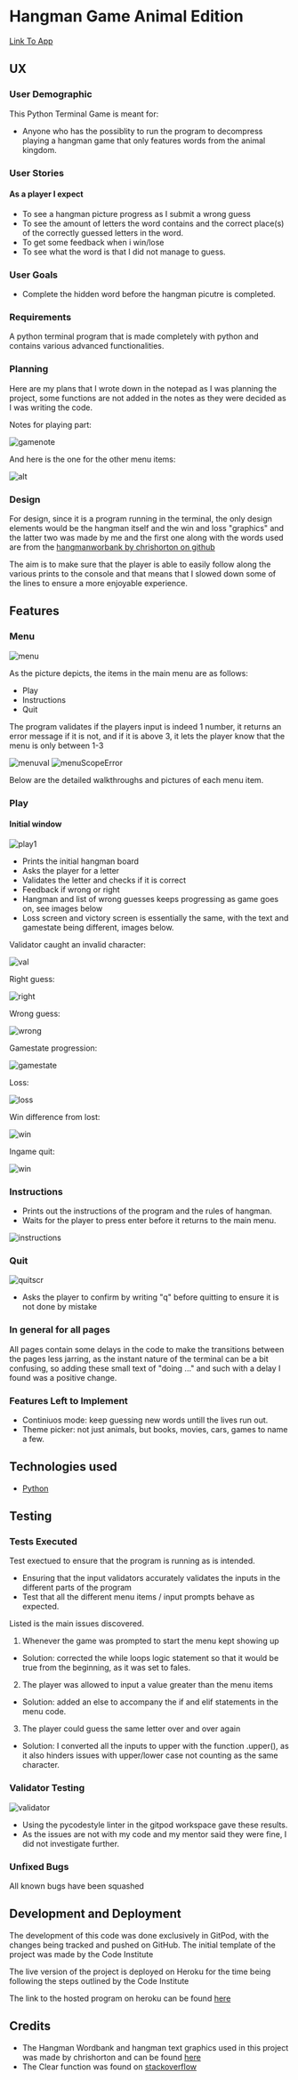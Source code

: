 # Hangman Game Animal Edition
[Link To App](https://animalhangman.herokuapp.com/)

## UX

### User Demographic

This Python Terminal Game is meant for:

 - Anyone who has the possiblity to run the program to decompress playing a hangman game that only features words from the animal kingdom.

### User Stories

#### As a player I expect
- To see a hangman picture progress as I submit a wrong guess
- To see the amount of letters the word contains and the correct place(s) of the correctly guessed letters in the word.
- To get some feedback when i win/lose
- To see what the word is that I did not manage to guess.

### User Goals

 - Complete the hidden word before the hangman picutre is completed.

### Requirements

A python terminal program that is made completely with python and contains various advanced functionalities.

### Planning

Here are my plans that I wrote down in the notepad as I was planning the project, some functions are not added in the notes as they were decided as I was writing the code.

Notes for playing part:

![gamenote](/readme-imgs/plan-game.png)

And here is the one for the other menu items:

![alt](/readme-imgs/plan-alt.png)

### Design

For design, since it is a program running in the terminal, the only design elements would be the hangman itself and the win and loss "graphics" and the latter two was made by me and the first one along with the words used are from the [hangmanworbank by chrishorton on github](https://gist.github.com/chrishorton/8510732aa9a80a03c829b09f12e20d9c)

The aim is to make sure that the player is able to easily follow along the various prints to the console and that means that I slowed down some of the lines to ensure a more enjoyable experience.

## Features 

### Menu

![menu](/readme-imgs/menu.png)

As the picture depicts, the items in the main menu are as follows:
 - Play
 - Instructions
 - Quit
 
The program validates if the players input is indeed 1 number, it returns an error message if it is not, and if it is above 3, it lets the player know that the menu is only between 1-3

![menuval](/readme-imgs/menval.png)
![menuScopeError](/readme-imgs/menscope.png)

Below are the detailed walkthroughs and pictures of each menu item.

### Play

#### Initial window
![play1](/readme-imgs/play1.png)
- Prints the initial hangman board
- Asks the player for a letter
- Validates the letter and checks if it is correct
- Feedback if wrong or right
- Hangman and list of wrong guesses keeps progressing as game goes on, see images below
- Loss screen and victory screen is essentially the same, with the text and gamestate being different, images below.

Validator caught an invalid character:

![val](/readme-imgs/val.png)

Right guess:

![right](/readme-imgs/right.png)

Wrong guess:

![wrong](/readme-imgs/wrong.png)

Gamestate progression:

![gamestate](/readme-imgs/play2.png)

Loss:

![loss](/readme-imgs/loss.png)

Win difference from lost:

![win](/readme-imgs/win.png)

Ingame quit:

![win](/readme-imgs/igquit.png)

### Instructions

- Prints out the instructions of the program and the rules of hangman.
- Waits for the player to press enter before it returns to the main menu.

![instructions](/readme-imgs/instructions.png)

### Quit
![quitscr](/readme-imgs/quit.png)

- Asks the player to confirm by writing "q" before quitting to ensure it is not done by mistake

### In general for all pages
All pages contain some delays in the code to make the transitions between the pages less jarring, as the instant nature of the terminal can be a bit confusing, so adding these small text of "doing ..." and such with a delay I found was a positive change.


### Features Left to Implement

- Continiuos mode: keep guessing new words untill the lives run out.
- Theme picker: not just animals, but books, movies, cars, games to name a few.

## Technologies used

- [Python](https://www.python.org/)

## Testing 

### Tests Executed
Test exectued to ensure that the program is running as is intended.

 - Ensuring that the input validators accurately validates the inputs in the different parts of the program
 - Test that all the different menu items / input prompts behave as expected.

Listed is the main issues discovered.

1. Whenever the game was prompted to start the menu kept showing up
 - Solution: corrected the while loops logic statement so that it would be true from the beginning, as it was set to fales.
2. The player was allowed to input a value greater than the menu items
 - Solution: added an else to accompany the if and elif statements in the menu code.
3. The player could guess the same letter over and over again
 - Solution: I converted all the inputs to upper with the function .upper(), as it also hinders issues with upper/lower case not counting as the same character.

### Validator Testing 
![validator](/readme-imgs/pycodestyle.png)

- Using the pycodestyle linter in the gitpod workspace gave these results.
- As the issues are not with my code and my mentor said they were fine, I did not investigate further.

### Unfixed Bugs

All known bugs have been squashed

## Development and Deployment

The development of this code was done exclusively in GitPod, with the changes being tracked and pushed on GitHub. The initial template of the project was made by the Code Institute

The live version of the project is deployed on Heroku for the time being following the steps outlined by the Code Institute

The link to the hosted program on heroku can be found [here](https://hangman-game-animals.herokuapp.com/)


## Credits 

- The Hangman Wordbank and hangman text graphics used in this project was made by chrishorton and can be found [here](https://gist.github.com/chrishorton/8510732aa9a80a03c829b09f12e20d9c)
- The Clear function was found on [stackoverflow](https://stackoverflow.com/a/684344)